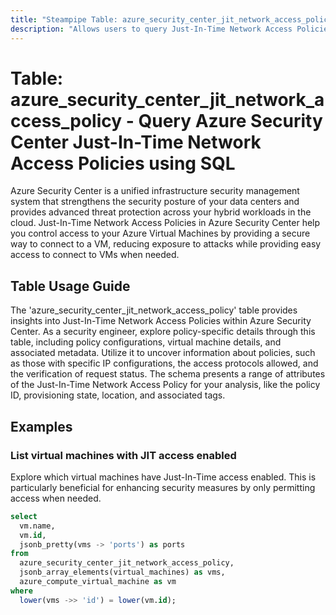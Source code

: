 ```yaml
---
title: "Steampipe Table: azure_security_center_jit_network_access_policy - Query Azure Security Center Just-In-Time Network Access Policies using SQL"
description: "Allows users to query Just-In-Time Network Access Policies in Azure Security Center."
---
```


# Table: azure_security_center_jit_network_access_policy - Query Azure Security Center Just-In-Time Network Access Policies using SQL

Azure Security Center is a unified infrastructure security management system that strengthens the security posture of your data centers and provides advanced threat protection across your hybrid workloads in the cloud. Just-In-Time Network Access Policies in Azure Security Center help you control access to your Azure Virtual Machines by providing a secure way to connect to a VM, reducing exposure to attacks while providing easy access to connect to VMs when needed.

## Table Usage Guide

The 'azure_security_center_jit_network_access_policy' table provides insights into Just-In-Time Network Access Policies within Azure Security Center. As a security engineer, explore policy-specific details through this table, including policy configurations, virtual machine details, and associated metadata. Utilize it to uncover information about policies, such as those with specific IP configurations, the access protocols allowed, and the verification of request status. The schema presents a range of attributes of the Just-In-Time Network Access Policy for your analysis, like the policy ID, provisioning state, location, and associated tags.

## Examples

### List virtual machines with JIT access enabled
Explore which virtual machines have Just-In-Time access enabled. This is particularly beneficial for enhancing security measures by only permitting access when needed.

```sql
select
  vm.name,
  vm.id,
  jsonb_pretty(vms -> 'ports') as ports
from
  azure_security_center_jit_network_access_policy,
  jsonb_array_elements(virtual_machines) as vms,
  azure_compute_virtual_machine as vm
where
  lower(vms ->> 'id') = lower(vm.id);
```